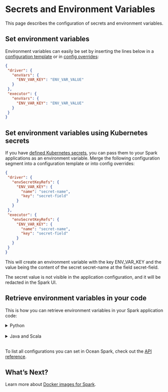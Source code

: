 <meta name="robots" content="noindex">

# Secrets and Environment Variables

This page describes the configuration of secrets and environment variables.

## Set environment variables

Environment variables can easily be set by inserting the lines below in a [configuration template]() or in [config overrides]():

```json
{
 "driver": {
   "envVars": {
     "ENV_VAR_KEY": "ENV_VAR_VALUE"
   }
 },
 "executor": {
   "envVars": {
     "ENV_VAR_KEY": "ENV_VAR_VALUE"
   }
 }
}
```

## Set environment variables using Kubernetes secrets

If you have [defined Kubernetes secrets](ocean-spark/configure-spark-apps/access-your-data), you can pass them to your Spark applications as an environment variable. Merge the following configuration segment into a configuration template or into config overrides:

```json
{
 "driver": {
   "envSecretKeyRefs": {
     "ENV_VAR_KEY": {
       "name": "secret-name",
       "key": "secret-field"
     }
   }
 },
 "executor": {
   "envSecretKeyRefs": {
     "ENV_VAR_KEY": {
       "name": "secret-name",
       "key": "secret-field"
     }
   }
 }
}
```

This will create an environment variable with the key ENV_VAR_KEY and the value being the content of the secret secret-name at the field secret-field.

The secret value is not visible in the application configuration, and it will be redacted in the Spark UI.

## Retrieve environment variables in your code

This is how you can retrieve environment variables in your Spark application code:

<details>
  <summary markdown="span">Python</summary>

```Python
import os
env_vars = os.environ # Dictionary of key-value pairs
value = os.environ['ENV_VAR_KEY'] # ENV_VAR_VALUE
```
</details><br>

<details>
  <summary markdown="span">Java and Scala</summary>

```Java
val envVars = System.getEnv() // Map[String, String] of key-value pairs
val value = System.getEnv("ENV_VAR_KEY") // ENV_VAR_VALUE
```

</details><br>

To list all configurations you can set in Ocean Spark, check out the [API reference](https://docs.spot.io/api/#operation/OceanSparkClusterApplicationSubmit).

## What’s Next?

Learn more about [Docker images for Spark](ocean-spark/configure-spark-apps/docker-images).
